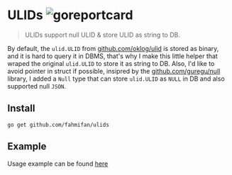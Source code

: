 # ULIDs ![goreportcard](https://goreportcard.com/badge/github.com/fahmifan/ulids)

> ULIDs support null ULID & store ULID as string to DB. 

By default, the `ulid.ULID` from [github.com/oklog/ulid](github.com/oklog/ulid) is stored as binary, and it is hard to query it in DBMS, that's why I make this little helper that wraped the original `ulid.ULID` to store it as string to DB. Also, I'd like to avoid pointer in struct if possible, insipred by the [github.com/guregu/null](github.com/guregu/null) library, I added a `Null` type that can store `ulid.ULID` as `NULL` in DB and also supported null `JSON`.

## Install
```
go get github.com/fahmifan/ulids
```

## Example

Usage example can be found [here](https://github.com/fahmifan/shortly/blob/74e8dbfb30fbcb25bcc0c4c6840bbbfabf2b7ad9/repository/sqlite/url.go#L17)